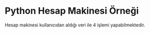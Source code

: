 # Python Hesap Makinesi Örneği
Hesap makinesi kullanıcıdan aldığı veri ile 4 işlemi yapabilmektedir.
